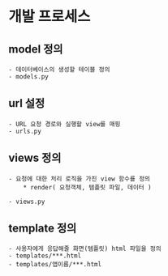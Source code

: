# 개발 프로세스


## model 정의
    - 데이터베이스의 생성할 테이블 정의
    - models.py

## url 설정
    - URL 요청 경로와 실행할 view를 매핑
    - urls.py

## views 정의
    - 요청에 대한 처리 로직을 가진 view 함수를 정의
        * render( 요청객체, 템플릿 파일, 데이터 )

    - views.py

## template 정의
    - 사용자에게 응답해줄 화면(템플릿) html 파일을 정의
    - templates/***.html
    - templates/앱이름/***.html

